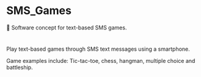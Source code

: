 # SMS_Games
📱 Software concept for text-based SMS games.
#

Play text-based games through SMS text messages using a smartphone.

Game examples include: Tic-tac-toe, chess, hangman, multiple choice and battleship.

#
